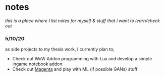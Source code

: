 # notes

*this is a place where I list notes for myself & stuff that I want to learn/check out*

### **5/10/20**

as side projects to my thesis work, I currently plan to;
  - Check out WoW Addon programming with Lua and develop a simple ingame notebook addon
  - Check out [Magenta](https://github.com/magenta/magenta) and play with ML (if possible GANs) stuff
